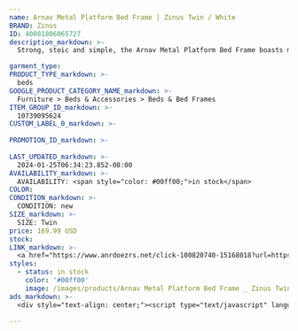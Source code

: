 ```yaml
---
name: Arnav Metal Platform Bed Frame | Zinus Twin / White
BRAND: Zinus
ID: 40081806065727
description_markdown: >-
  Strong, stoic and simple, the Arnav Metal Platform Bed Frame boasts minimalist style without fading into the background. This boldly framed steel foundation features a 10-inch, low profile design that’s perfect for taller mattresses and those who prefer to sleep low to the ground. With its painted finish and strong lines, it can serve as a minimalist masterpiece on its own or can be paired with a headboard for a personal touch. Conveniently attach your own standard-sized headboard using the predrilled holes in the legs.

garment_type:
PRODUCT_TYPE_markdown: >-
  beds
GOOGLE_PRODUCT_CATEGORY_NAME_markdown: >-
  Furniture > Beds & Accessories > Beds & Bed Frames
ITEM_GROUP_ID_markdown: >-
  10739095624
CUSTOM_LABEL_0_markdown: >-
  
PROMOTION_ID_markdown: >-
  
LAST_UPDATED_markdown: >-
  2024-01-25T06:34:23.852-08:00
AVAILABILITY_markdown: >-
  AVAILABILITY: <span style="color: #00ff00;">in stock</span>
COLOR:
CONDITION_markdown: >-
  CONDITION: new
SIZE_markdown: >-
  SIZE: Twin
price: 169.99 USD
stock: 
LINK_markdown: >-
  <a href="https://www.anrdoezrs.net/click-100820740-15168018?url=https%3A%2F%2Fwww.zinus.com%2Fproducts%2Farnav-metal-platform-bed-frame%3Fvariant%3D40081806065727" target="_blank" style="display: inline-block; padding: 10px 20px; font-size: 16px; text-align: center; text-decoration: none; cursor: pointer; border: 1px solid #3498db; color: #3498db; background-color: #fff; border-radius: 5px; transition: background-color 0.3s;">Go to Product</a>
styles:
  - status: in stock
    color: '#00ff00'
    image: /images/products/Arnav Metal Platform Bed Frame _ Zinus Twin _ White/ZinusArnavModernStudio10InchPlatform2000MetalBedFrame-2.jpg
ads_markdown: >-
  <div style="text-align: center;"><script type="text/javascript" language="javascript" src="https://www.jdoqocy.com/placeholder-52269176?target=_top&mouseover=N"></script></div>

---
```

